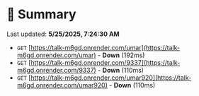 # 📖 Summary
Last updated: **5/25/2025, 7:24:30 AM**

- `GET` [https://talk-m6gd.onrender.com/umar](https://talk-m6gd.onrender.com/umar) - **Down** (192ms)
- `GET` [https://talk-m6gd.onrender.com/9337](https://talk-m6gd.onrender.com/9337) - **Down** (110ms)
- `GET` [https://talk-m6gd.onrender.com/umar920](https://talk-m6gd.onrender.com/umar920) - **Down** (110ms)
